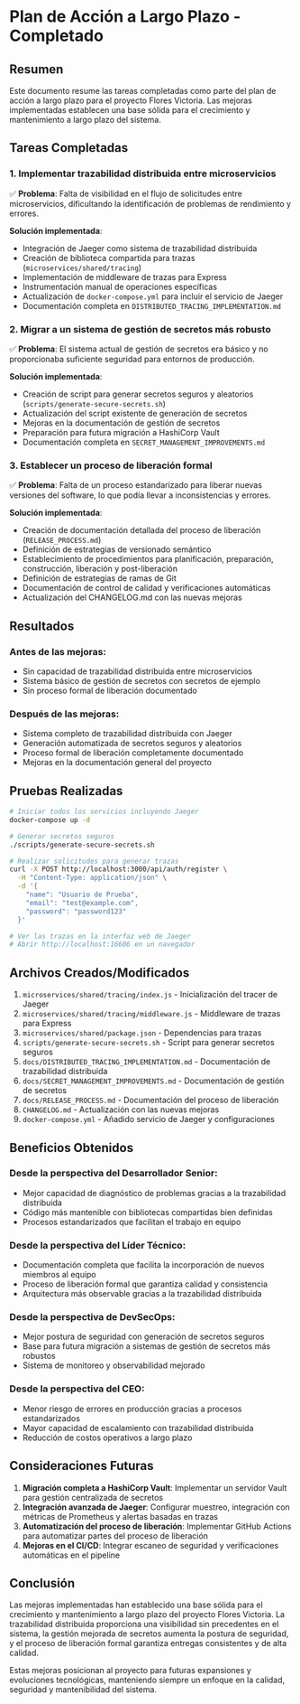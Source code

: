 # Plan de Acción a Largo Plazo - Completado

## Resumen

Este documento resume las tareas completadas como parte del plan de acción a largo plazo para el proyecto Flores Victoria. Las mejoras implementadas establecen una base sólida para el crecimiento y mantenimiento a largo plazo del sistema.

## Tareas Completadas

### 1. Implementar trazabilidad distribuida entre microservicios

✅ **Problema**: Falta de visibilidad en el flujo de solicitudes entre microservicios, dificultando la identificación de problemas de rendimiento y errores.

**Solución implementada**:
- Integración de Jaeger como sistema de trazabilidad distribuida
- Creación de biblioteca compartida para trazas (`microservices/shared/tracing`)
- Implementación de middleware de trazas para Express
- Instrumentación manual de operaciones específicas
- Actualización de `docker-compose.yml` para incluir el servicio de Jaeger
- Documentación completa en `DISTRIBUTED_TRACING_IMPLEMENTATION.md`

### 2. Migrar a un sistema de gestión de secretos más robusto

✅ **Problema**: El sistema actual de gestión de secretos era básico y no proporcionaba suficiente seguridad para entornos de producción.

**Solución implementada**:
- Creación de script para generar secretos seguros y aleatorios (`scripts/generate-secure-secrets.sh`)
- Actualización del script existente de generación de secretos
- Mejoras en la documentación de gestión de secretos
- Preparación para futura migración a HashiCorp Vault
- Documentación completa en `SECRET_MANAGEMENT_IMPROVEMENTS.md`

### 3. Establecer un proceso de liberación formal

✅ **Problema**: Falta de un proceso estandarizado para liberar nuevas versiones del software, lo que podía llevar a inconsistencias y errores.

**Solución implementada**:
- Creación de documentación detallada del proceso de liberación (`RELEASE_PROCESS.md`)
- Definición de estrategias de versionado semántico
- Establecimiento de procedimientos para planificación, preparación, construcción, liberación y post-liberación
- Definición de estrategias de ramas de Git
- Documentación de control de calidad y verificaciones automáticas
- Actualización del CHANGELOG.md con las nuevas mejoras

## Resultados

### Antes de las mejoras:
- Sin capacidad de trazabilidad distribuida entre microservicios
- Sistema básico de gestión de secretos con secretos de ejemplo
- Sin proceso formal de liberación documentado

### Después de las mejoras:
- Sistema completo de trazabilidad distribuida con Jaeger
- Generación automatizada de secretos seguros y aleatorios
- Proceso formal de liberación completamente documentado
- Mejoras en la documentación general del proyecto

## Pruebas Realizadas

```bash
# Iniciar todos los servicios incluyendo Jaeger
docker-compose up -d

# Generar secretos seguros
./scripts/generate-secure-secrets.sh

# Realizar solicitudes para generar trazas
curl -X POST http://localhost:3000/api/auth/register \
  -H "Content-Type: application/json" \
  -d '{
    "name": "Usuario de Prueba",
    "email": "test@example.com",
    "password": "password123"
  }'

# Ver las trazas en la interfaz web de Jaeger
# Abrir http://localhost:16686 en un navegador
```

## Archivos Creados/Modificados

1. `microservices/shared/tracing/index.js` - Inicialización del tracer de Jaeger
2. `microservices/shared/tracing/middleware.js` - Middleware de trazas para Express
3. `microservices/shared/package.json` - Dependencias para trazas
4. `scripts/generate-secure-secrets.sh` - Script para generar secretos seguros
5. `docs/DISTRIBUTED_TRACING_IMPLEMENTATION.md` - Documentación de trazabilidad distribuida
6. `docs/SECRET_MANAGEMENT_IMPROVEMENTS.md` - Documentación de gestión de secretos
7. `docs/RELEASE_PROCESS.md` - Documentación del proceso de liberación
8. `CHANGELOG.md` - Actualización con las nuevas mejoras
9. `docker-compose.yml` - Añadido servicio de Jaeger y configuraciones

## Beneficios Obtenidos

### Desde la perspectiva del Desarrollador Senior:
- Mejor capacidad de diagnóstico de problemas gracias a la trazabilidad distribuida
- Código más mantenible con bibliotecas compartidas bien definidas
- Procesos estandarizados que facilitan el trabajo en equipo

### Desde la perspectiva del Líder Técnico:
- Documentación completa que facilita la incorporación de nuevos miembros al equipo
- Proceso de liberación formal que garantiza calidad y consistencia
- Arquitectura más observable gracias a la trazabilidad distribuida

### Desde la perspectiva de DevSecOps:
- Mejor postura de seguridad con generación de secretos seguros
- Base para futura migración a sistemas de gestión de secretos más robustos
- Sistema de monitoreo y observabilidad mejorado

### Desde la perspectiva del CEO:
- Menor riesgo de errores en producción gracias a procesos estandarizados
- Mayor capacidad de escalamiento con trazabilidad distribuida
- Reducción de costos operativos a largo plazo

## Consideraciones Futuras

1. **Migración completa a HashiCorp Vault**: Implementar un servidor Vault para gestión centralizada de secretos
2. **Integración avanzada de Jaeger**: Configurar muestreo, integración con métricas de Prometheus y alertas basadas en trazas
3. **Automatización del proceso de liberación**: Implementar GitHub Actions para automatizar partes del proceso de liberación
4. **Mejoras en el CI/CD**: Integrar escaneo de seguridad y verificaciones automáticas en el pipeline

## Conclusión

Las mejoras implementadas han establecido una base sólida para el crecimiento y mantenimiento a largo plazo del proyecto Flores Victoria. La trazabilidad distribuida proporciona una visibilidad sin precedentes en el sistema, la gestión mejorada de secretos aumenta la postura de seguridad, y el proceso de liberación formal garantiza entregas consistentes y de alta calidad.

Estas mejoras posicionan al proyecto para futuras expansiones y evoluciones tecnológicas, manteniendo siempre un enfoque en la calidad, seguridad y mantenibilidad del sistema.